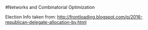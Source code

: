 #Networks and Combinatorial Optimization

Election Info taken from:
http://frontloading.blogspot.com/p/2016-republican-delegate-allocation-by.html
